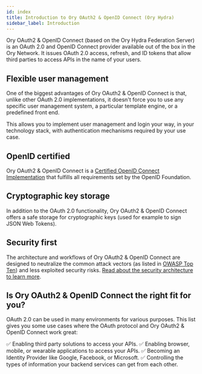 ```yaml
---
id: index
title: Introduction to Ory OAuth2 & OpenID Connect (Ory Hydra)
sidebar_label: Introduction
---
```


Ory OAuth2 & OpenID Connect (based on the Ory Hydra Federation Server) is an OAuth 2.0 and OpenID Connect provider available out
of the box in the Ory Network. It issues OAuth 2.0 access, refresh, and ID tokens that allow third parties to access APIs in the
name of your users.

## Flexible user management

One of the biggest advantages of Ory OAuth2 & OpenID Connect is that, unlike other OAuth 2.0 implementations, it doesn't force you
to use any specific user management system, a particular template engine, or a predefined front end.

This allows you to implement user management and login your way, in your technology stack, with authentication mechanisms required
by your use case.

## OpenID certified

Ory OAuth2 & OpenID Connect is a [Certified OpenID Connect Implementation](https://openid.net/developers/certified/) that fulfills
all requirements set by the OpenID Foundation.

## Cryptographic key storage

In addition to the OAuth 2.0 functionality, Ory OAuth2 & OpenID Connect offers a safe storage for cryptographic keys (used for
example to sign JSON Web Tokens).

## Security first

The architecture and workflows of Ory OAuth2 & OpenID Connect are designed to neutralize the common attack vectors (as listed in
[OWASP Top Ten](https://owasp.org/www-project-top-ten/)) and less exploited security risks.
[Read about the security architecture to learn more](./security-architecture.md).

## Is Ory OAuth2 & OpenID Connect the right fit for you?

OAuth 2.0 can be used in many environments for various purposes. This list gives you some use cases where the OAuth protocol and
Ory OAuth2 & OpenID Connect work great:

✅ Enabling third party solutions to access your APIs. ✅ Enabling browser, mobile, or wearable applications to access your APIs.
✅ Becoming an Identity Provider like Google, Facebook, or Microsoft. ✅ Controlling the types of information your backend
services can get from each other.
